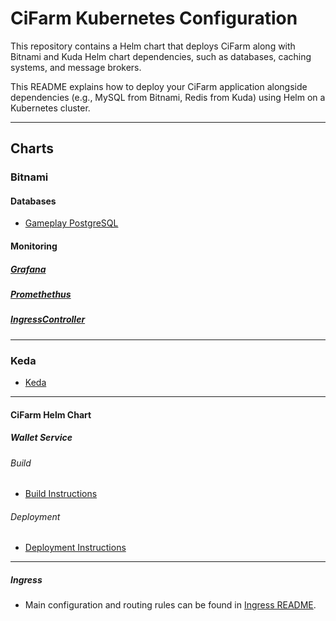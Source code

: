 # **CiFarm Kubernetes Configuration**

This repository contains a Helm chart that deploys CiFarm along with Bitnami and Kuda Helm chart dependencies, such as databases, caching systems, and message brokers.

This README explains how to deploy your CiFarm application alongside dependencies (e.g., MySQL from Bitnami, Redis from Kuda) using Helm on a Kubernetes cluster.

---

## **Charts**
### **Bitnami**
#### **Databases**
- [Gameplay PostgreSQL](./bitnami/databases/gameplay-postgresql/README.md)

#### **Monitoring**
##### [Grafana](./bitnami/monitoring/README.md)
##### [Promethethus](./bitnami/monitoring/README.md)
##### [IngressController](./bitnami/ingress-controller/README.md)

---
### Keda
- [Keda](./keda/README.md)

---

#### **CiFarm Helm Chart**
##### Wallet Service

###### Build
- [Build Instructions](./charts/repo/containers/wallet-service/build/README.md)

###### Deployment
- [Deployment Instructions](./charts/repo/containers/wallet-service/deployment/README.md)


---
##### **Ingress**
- Main configuration and routing rules can be found in [Ingress README](./charts/repo/ingress/README.md).